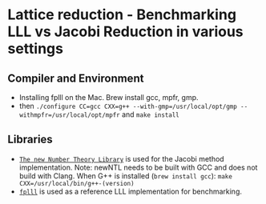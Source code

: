 # Lattice reduction - Benchmarking LLL vs Jacobi Reduction in various settings

## Compiler and Environment

- Installing fplll on the Mac. Brew install gcc, mpfr, gmp.
- then `./configure CC=gcc CXX=g++ --with-gmp=/usr/local/opt/gmp --withmpfr=/usr/local/opt/mpfr` and `make install`

## Libraries 

- [`The new Number Theory Library`](http://www.prism.uvsq.fr/~gama/newntl.html) is used for the Jacobi method implementation. Note: newNTL needs to be built with GCC and does not build with Clang. When G++ is installed (`brew install gcc`): `make CXX=/usr/local/bin/g++-(version)`
- [`fplll`](http://perso.ens-lyon.fr/damien.stehle/fplll/) is used as a reference LLL implementation for benchmarking.
